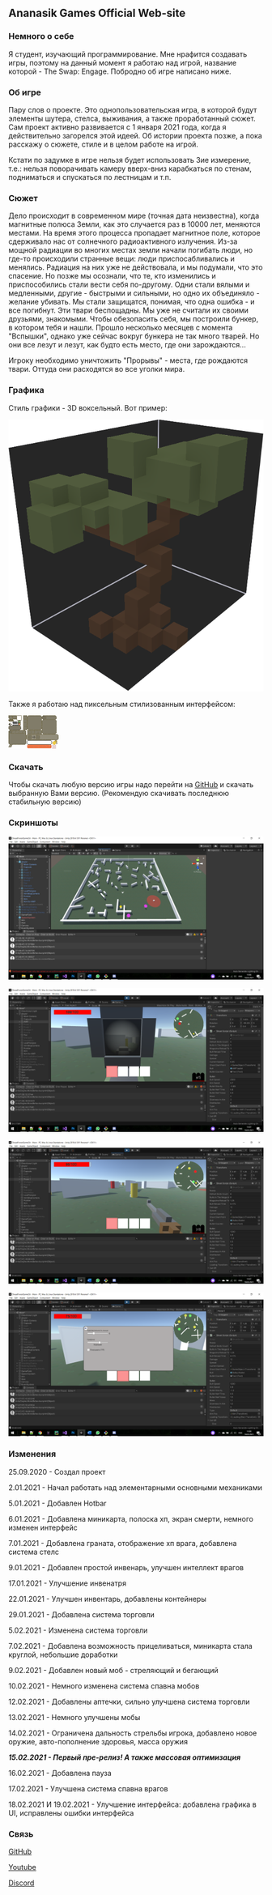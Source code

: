 ## Ananasik Games Official Web-site

### Немного о себе

Я студент, изучающий программирование. Мне нрафится создавать игры, поэтому 
на данный момент я работаю над игрой, название которой - The Swap: Engage. Побродно об игре написано ниже.

### Об игре

Пару слов о проекте. Это однопользовательская игра, в которой будут элементы шутера, стелса, выживания, а также проработанный сюжет. 
Сам проект активно развивается с 1 января 2021 года, когда я действительно загорелся этой идеей. 
Об истории проекта позже, а пока расскажу о сюжете, стиле и в целом работе на игрой.

Кстати по задумке в игре нельзя будет использовать 3ие измерение, т.е.:
нельзя поворачивать камеру вверх-вниз
карабкаться по стенам, подниматься и спускаться по лестницам и т.п.

### Сюжет

Дело происходит в современном мире (точная дата неизвестна), когда магнитные полюса Земли, как это случается раз в 10000 лет, меняются местами. На время этого процесса
пропадает магнитное поле, которое сдерживало нас от солнечного радиоактивного излучения. Из-за мощной радиации во многих местах земли начали погибать люди, но где-то 
происходили странные вещи: люди приспосабливались и менялись. Радиация на них уже не действовала, и мы подумали, что это спасение. Но позже мы осознали, что те, кто
изменились и приспособились стали вести себя по-другому. Одни стали вялыми и медленными, другие - быстрыми и сильными, но одно их объединяло - желание убивать. Мы стали
защищатся, понимая, что одна ошибка - и все погибнут. Эти твари беспощадны. Мы уже не считали их своими друзьями, знакомыми. Чтобы обезопасить себя, мы построили бункер,
в котором тебя и нашли. Прошло несколько месяцев с момента "Вспышки", однако уже сейчас вокруг бункера не так много тварей. Но они все лезут и лезут, как будто есть место,
где они зарождаются...

Игроку необходимо уничтожить "Прорывы" - места, где рождаются твари. Оттуда они расходятся во все уголки мира.
	
### Графика

Стиль графики - 3D воксельный. Вот пример:

![Screenshot](/Images/ScreenShot6.png)

Также я работаю над пиксельным стилизованным интерфейсом:

![Screenshot](/Images/ScreenShot7.png)

### Скачать

Чтобы скачать любую версию игры надо перейти на [GitHub](https://github.com/olegeer/The_Swap_Engage/releases) и скачать выбранную Вами версию. (Рекомендую скачивать последнюю
стабильную версию)

### Скриншоты

![Screenshot](/Images/ScreenShot1.png)

![Screenshot](/Images/ScreenShot3.png)

![Screenshot](/Images/ScreenShot4.png)

![Screenshot](/Images/ScreenShot5.png)

### Изменения

25.09.2020 - Создал проект

2.01.2021 - Начал работать над элементарными основными механиками

5.01.2021 - Добавлен Hotbar

6.01.2021 - Добавлена миникарта, полоска хп, экран смерти, немного изменен интерфейс

7.01.2021 - Добавлена граната, отображение хп врага, добавлена система стелс

9.01.2021 - Добавлен простой инвенарь, улучшен интеллект врагов

17.01.2021 - Улучшение инвенатря

22.01.2021 - Улучшен инвентарь, добавлены контейнеры

29.01.2021 - Добавлена система торговли

5.02.2021 - Изменена система торговли

7.02.2021 - Добавлена возможность прицеливаться, миникарта стала круглой, небольшие доработки

9.02.2021 - Добавлен новый моб - стреляющий и бегающий

10.02.2021 - Немного изменена система спавна мобов

12.02.2021 - Добавлены аптечки, сильно улучшена система торговли

13.02.2021 - Немного улучшены мобы

14.02.2021 - Ограничена дальность стрельбы игрока, добавлено новое оружие, авто-пополнение здоровья, масса оружия

***15.02.2021 - Первый пре-релиз! А также массовая оптимизация***

16.02.2021 - Добавлена пауза

17.02.2021 - Улучшена система спавна врагов

18.02.2021 И 19.02.2021 - Улучшение интерфейса: добавлена графика в UI, исправлены ошибки интерфейса

### Связь

[GitHub](https://github.com/olegeer/The_Swap_Engage)

[Youtube](https://www.youtube.com/channel/UCeZG4B_HLpamjCuPPUj3gzA)

[Discord](https://discord.gg/yEVRjafH)
